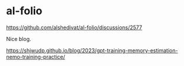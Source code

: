 # al-folio
https://github.com/alshedivat/al-folio/discussions/2577

Nice blog.

https://shjwudp.github.io/blog/2023/gpt-training-memory-estimation-nemo-training-practice/
